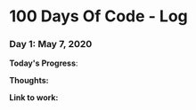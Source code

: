# 100 Days Of Code - Log

### Day 1: May 7, 2020

**Today's Progress**:  

**Thoughts:** 

**Link to work:**
